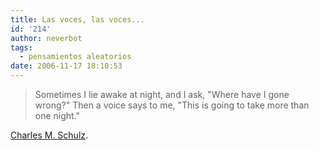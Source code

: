 ```yaml
---
title: Las voces, las voces...
id: '214'
author: neverbot
tags:
  - pensamientos aleatorios
date: 2006-11-17 18:10:53
---
```


> Sometimes I lie awake at night, and I ask, "Where have I gone wrong?" Then a voice says to me, "This is going to take more than one night."

[Charles M. Schulz](http://en.wikipedia.org/wiki/Charles_M._Schulz).